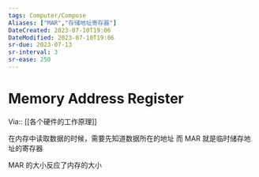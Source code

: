 ```yaml
---
tags: Computer/Compose 
Aliases: ["MAR","存储地址寄存器"]
DateCreated: 2023-07-10T19:06
DateModified: 2023-07-10T19:06
sr-due: 2023-07-13
sr-interval: 3
sr-ease: 250
---
```

# Memory Address Register
Via:: [[各个硬件的工作原理]]

在内存中读取数据的时候，需要先知道数据所在的地址
而 MAR 就是临时储存地址的寄存器

MAR 的大小反应了内存的大小
